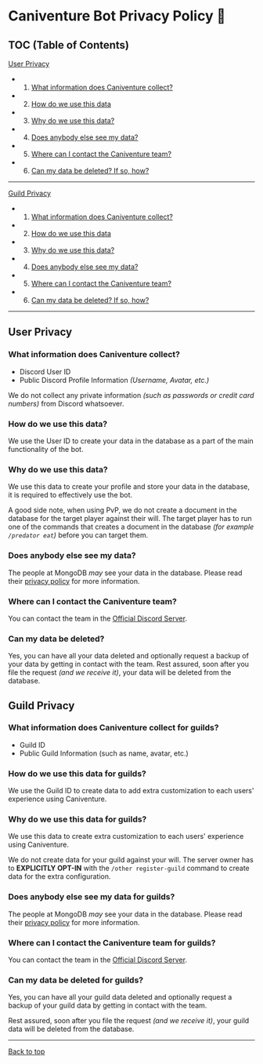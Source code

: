 # Caniventure Bot Privacy Policy 📰

## TOC (Table of Contents)

[User Privacy](#user-privacy)

- 1. [What information does Caniventure collect?](#what-information-does-caniventure-collect)
- 2. [How do we use this data](#how-do-we-use-this-data)
- 3. [Why do we use this data?](#why-do-we-use-this-data)
- 4. [Does anybody else see my data?](#does-anybody-else-see-my-data)
- 5. [Where can I contact the Caniventure team?](#where-can-i-contact-the-caniventure-team)
- 6. [Can my data be deleted? If so, how?](#can-my-data-be-deleted)

---

[Guild Privacy](#guild-privacy)

- 1. [What information does Caniventure collect?](#what-information-does-caniventure-collect-for-guilds)
- 2. [How do we use this data](#what-information-does-caniventure-collect-for-guilds)
- 3. [Why do we use this data?](#why-do-we-use-this-data-for-guilds)
- 4. [Does anybody else see my data?](#does-anybody-else-see-my-data-for-guilds)
- 5. [Where can I contact the Caniventure team?](#where-can-i-contact-the-caniventure-team-for-guilds)
- 6. [Can my data be deleted? If so, how?](#can-my-data-be-deleted-for-guilds)

---

## User Privacy

### What information does Caniventure collect?

- Discord User ID
- Public Discord Profile Information _(Username, Avatar, etc.)_

We do not collect any private information _(such as passwords or credit card numbers)_ from Discord whatsoever.

### How do we use this data?

We use the User ID to create your data in the database as a part of the main functionality of the bot.

### Why do we use this data?

We use this data to create your profile and store your data in the database, it is required to effectively use the bot.

A good side note, when using PvP, we do not create a document in the database for the target player against their will. The target player has to run one of the commands that creates a document in the database _(for example `/predator eat`)_ before you can target them.

### Does anybody else see my data?

The people at MongoDB _may_ see your data in the database. Please read their [privacy policy](https://www.mongodb.com/legal/privacy/privacy-policy) for more information.

### Where can I contact the Caniventure team?

You can contact the team in the [Official Discord Server](https://discord.gg/HQn5cyrG3a).

### Can my data be deleted?

Yes, you can have all your data deleted and optionally request a backup of your data by getting in contact with the team. Rest assured, soon after you file the request _(and we receive it)_, your data will be deleted from the database.

## Guild Privacy

### What information does Caniventure collect for guilds?

- Guild ID
- Public Guild Information (such as name, avatar, etc.)

### How do we use this data for guilds?

We use the Guild ID to create data to add extra customization to each users' experience using Caniventure.

### Why do we use this data for guilds?

We use this data to create extra customization to each users' experience using Caniventure.

We do not create data for your guild against your will. The server owner has to **EXPLICITLY OPT-IN** with the `/other register-guild` command to create data for the extra configuration.

### Does anybody else see my data for guilds?

The people at MongoDB _may_ see your data in the database. Please read their [privacy policy](https://www.mongodb.com/legal/privacy/privacy-policy) for more information.

### Where can I contact the Caniventure team for guilds?

You can contact the team in the [Official Discord Server](https://discord.gg/HQn5cyrG3a).

### Can my data be deleted for guilds?

Yes, you can have all your guild data deleted and optionally request a backup of your guild data by getting in contact with the team.

Rest assured, soon after you file the request _(and we receive it)_, your guild data will be deleted from the database.

---

[Back to top](#toc-table-of-contents)
